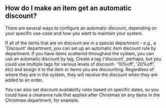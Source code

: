 ## How do I make an item get an automatic discount?

There are several ways to configure an automatic discount, depending on your specific use-case and how you want to maintain your system.

If all of the items that are on discount are in a special department - e.g., a 'Discount' department, you can set up an automatic item discount rule by department. 
If you have items scattered throughout the system, you can use an automatic discount by tag. Create a tag ('discount', perhaps, but you could use multiple tags for various levels of discount- '10%off', '20%off', etc)
and assign it to the item or items you are discounting. Regardless of where they are in the system, they will receive the discount when they are added to an order.

You can also set discount availability rules based on specific dates, so you could have a clearance rule that applies after Christmas on any items in the Christmas department, for example.
